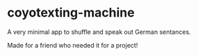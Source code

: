 # coyotexting-machine

A very minimal app to shuffle and speak out German sentances.

Made for a friend who needed it for a project!
